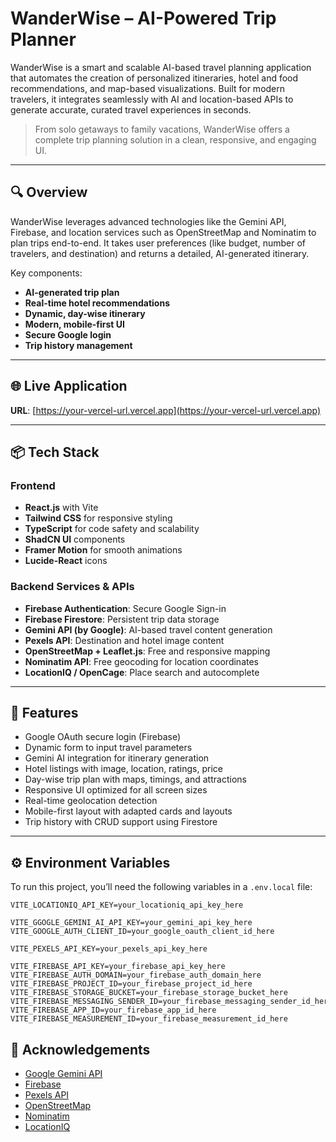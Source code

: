 # WanderWise – AI-Powered Trip Planner

WanderWise is a smart and scalable AI-based travel planning application that automates the creation of personalized itineraries, hotel and food recommendations, and map-based visualizations. Built for modern travelers, it integrates seamlessly with AI and location-based APIs to generate accurate, curated travel experiences in seconds.

> From solo getaways to family vacations, WanderWise offers a complete trip planning solution in a clean, responsive, and engaging UI.

---

## 🔍 Overview

WanderWise leverages advanced technologies like the Gemini API, Firebase, and location services such as OpenStreetMap and Nominatim to plan trips end-to-end. It takes user preferences (like budget, number of travelers, and destination) and returns a detailed, AI-generated itinerary.

Key components:
- **AI-generated trip plan**
- **Real-time hotel recommendations**
- **Dynamic, day-wise itinerary**
- **Modern, mobile-first UI**
- **Secure Google login**
- **Trip history management**

---

## 🌐 Live Application

**URL**: [https://your-vercel-url.vercel.app](https://your-vercel-url.vercel.app)  

---

## 📦 Tech Stack

### Frontend
- **React.js** with Vite
- **Tailwind CSS** for responsive styling
- **TypeScript** for code safety and scalability
- **ShadCN UI** components
- **Framer Motion** for smooth animations
- **Lucide-React** icons

### Backend Services & APIs
- **Firebase Authentication**: Secure Google Sign-in
- **Firebase Firestore**: Persistent trip data storage
- **Gemini API (by Google)**: AI-based travel content generation
- **Pexels API**: Destination and hotel image content
- **OpenStreetMap + Leaflet.js**: Free and responsive mapping
- **Nominatim API**: Free geocoding for location coordinates
- **LocationIQ / OpenCage**: Place search and autocomplete

---

## 📱 Features

- Google OAuth secure login (Firebase)
- Dynamic form to input travel parameters
- Gemini AI integration for itinerary generation
- Hotel listings with image, location, ratings, price
- Day-wise trip plan with maps, timings, and attractions
- Responsive UI optimized for all screen sizes
- Real-time geolocation detection
- Mobile-first layout with adapted cards and layouts
- Trip history with CRUD support using Firestore

---


## ⚙️ Environment Variables

To run this project, you’ll need the following variables in a `.env.local` file:

```env
VITE_LOCATIONIQ_API_KEY=your_locationiq_api_key_here

VITE_GGOGLE_GEMINI_AI_API_KEY=your_gemini_api_key_here
VITE_GOOGLE_AUTH_CLIENT_ID=your_google_oauth_client_id_here

VITE_PEXELS_API_KEY=your_pexels_api_key_here

VITE_FIREBASE_API_KEY=your_firebase_api_key_here
VITE_FIREBASE_AUTH_DOMAIN=your_firebase_auth_domain_here
VITE_FIREBASE_PROJECT_ID=your_firebase_project_id_here
VITE_FIREBASE_STORAGE_BUCKET=your_firebase_storage_bucket_here
VITE_FIREBASE_MESSAGING_SENDER_ID=your_firebase_messaging_sender_id_here
VITE_FIREBASE_APP_ID=your_firebase_app_id_here
VITE_FIREBASE_MEASUREMENT_ID=your_firebase_measurement_id_here
```

## 🧾 Acknowledgements

- [Google Gemini API](https://deepmind.google/technologies/gemini/)
- [Firebase](https://firebase.google.com/)
- [Pexels API](https://www.pexels.com/api/)
- [OpenStreetMap](https://www.openstreetmap.org/)
- [Nominatim](https://nominatim.org/)
- [LocationIQ](https://locationiq.com/)

